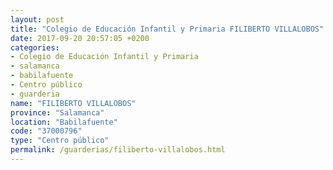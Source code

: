 ```yaml
---
layout: post
title: "Colegio de Educación Infantil y Primaria FILIBERTO VILLALOBOS"
date: 2017-09-20 20:57:05 +0200
categories:
- Colegio de Educación Infantil y Primaria
- salamanca
- babilafuente
- Centro público
- guarderia
name: "FILIBERTO VILLALOBOS"
province: "Salamanca"
location: "Babilafuente"
code: "37000796"
type: "Centro público"
permalink: /guarderias/filiberto-villalobos.html
---
```

